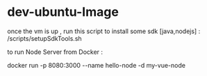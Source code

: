# dev-ubuntu-Image

once the vm is up , run this script to install some sdk [java,nodejs] :
/scripts/setupSdkTools.sh


to run Node Server from Docker :

docker run -p 8080:3000 --name hello-node -d my-vue-node
